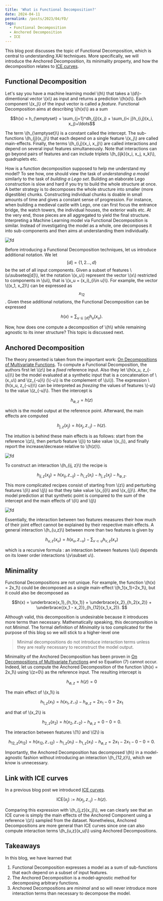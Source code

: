```yaml
---
title: 'What is Functional Decomposition?'
date: 2024-04-11
permalink: /posts/2023/04/FD/
tags:
  - Functional Decomposition
  - Anchored Decomposition
  - ICE
---
```


This blog post discusses the topic of Functional Decomposition, which is central to understanding
XAI techniques. More specifically, we will introduce the Anchored Decomposition, its minimality property,
and how the decomposition relates to [ICE curves](https://gablabc.github.io/posts/2023/03/PDP-ICE/).

## Functional Decomposition

Let's say you have a machine learning model \\(h\\) that takes a \\(d\\)-dimentional vector \\(x\\) as input
and returns a prediction \\(h(x)\\). Each component \\(x_j\\) of the input vector is called a *feature*.
Functional Decomposition aims at describing \\(h(x)\\) as a sum

$$h(x) = h_{\emptyset} + \sum_{j=1}^dh_{j}(x_j) + \sum_{i< j}h_{i,j}(x_i, x_j)+\ldots$$

The term \\(h_{\emptyset}\\) is a constant called the intercept. The sub-functions \\(h_{j}(x_j)\\) that each depend on a
single feature \\(x_j\\) are called main-effects. Finally, the terms \\(h_{i,j}(x_i, x_j)\\) are called
interactions and depend on several input features simultaneously. Note that interactions can go beyond
pairs of features and can include triplets \\(h_{ijk}(x_i, x_j, x_k)\\), quadruplets etc.

How is a function decomposition supposed to help me understand my model?
To see how, one should view the task of *understanding a model* similarly to the task of *building a Lego set*.
Building an elaborate Lego construction is slow and hard if you try to build the whole structure at once.
A better strategy is to decomposes the whole structure into smaller (more digestible) chunks.
Constructing individual chunks is doable in small amounts of time and gives a constant sense of progression.
For instance, when building a medieval castle with Lego, one can first focus the entrance bridge, the watch towers,
the individual houses, the exterior walls etc. At the very end, those pieces are all aggregated to yield the final structure.
Interpreting a Machine Learning model via Functional Decomposition is similar. Instead of investigating the model
as a whole, one decomposes it into sub-components and then aims at understanding them individually.

![fd](/images/blog-bb/lego.png)

Before introducing a Functional Decomposition techniques, let us introduce additional notation.
We let $$[d]=\{1, 2\ldots, d\}$$ be the set of all input components. Given a subset of
features \\(u\subseteq[d]\\), let the notation \\(x_u\\) represent the vector \\(x\\) restricted to components
in \\(u\\), that is \\(x_u = (x_i)_{i\in u}\\). For example, the vector \\((x_1, x_2)\\) can be expressed as
$$x_{12}$$. Given these additional notations, the Functional Decomposition can be expressed

$$h(x)= \sum_{u \subseteq [d]} h_u(x_u).$$

Now, how does one compute a decomposition of \\(h\\) while remaining agnostic to its inner structure?
This topic is discussed next.

## Anchored Decomposition

The theory presented is taken from the important work:
[On Decompositions of Multivariate Functions](https://www.maths.unsw.edu.au/sites/default/files/amr08_5_0.pdf).
To compute a Functional Decomposition, the authors first let \\(z\\) be a *fixed* reference input. Also they
let \\(h(x_u, z_{-u})\\) be the model evaluated at a synthetic input that is a concatenation of \\(x_u\\) and \\(z_{-u}\\)
(\\(-u\\) is the complement of \\(u\\)). The expression \\(h(x_u, z_{-u})\\) can be interpreted as *freezing* the values of
features \\(-u\\) to the value \\(z_{-u}\\). Then the intercept is

$$h_{\emptyset,z} = h(z)$$

which is the model output at the reference point. Afterward, the main effects are computed

$$h_{j,z}(x_j) = h(x_j, z_{-j}) - h(z).$$

The intuition is behind these main effects is as follows: start from the reference \\(z\\), then perturb feature 
\\(j\\) to take value \\(x_j\\), and finally report the increase/decrease relative to \\(h(z)\\).

![fd](/images/blog-bb/Anchored.png)

To construct an interaction \\(h_{ij, z}\\) the recipe is

$$h_{ij,z}(x_{ij}) = h(x_{ij}, z_{-ij}) - h_{i,z}(x_i) - h_{j,z}(x_j) - h_{\emptyset,z}.$$

This more complicated recipes consist of starting from \\(z\\) and perturbing features \\(i\\) and \\(j\\) so that they take
value \\(x_{i}\\) and \\(x_{j}\\). After, the model prediction at that synthetic point is compared to the sum of the
intercept and the main effects of \\(i\\) and \\(j\\)

![fd](/images/blog-bb/Anchored_2.png)

Essentially, the interaction between two features measures their how much of their joint effect cannot be explained by their
respective main effects. A general interaction \\(h_{u,z}\\) between more than two features is given by

$$h_{u,z}(x_u) = h(x_u, z_{-u}) - \sum_{v\subset u} h_{v,z}(x_v)$$

which is a recursive formula : an interaction between features \\(u\\) depends on its lower order interactions \\(v\subset u\\).

## Minimality

Functional Decompositions are not unique. For example, the function \\(h(x) = 2x_1\\) could be
decomposed as a single main-effect \\(h_1(x_1)=2x_1\\), but it could also be decomposed as

$$h(x) = \underbrace{x_1}_{h_1(x_1)} + \underbrace{x_2}_{h_2(x_2)} +
\underbrace{(x_1 - x_2)}_{h_{12}(x_1,x_2)}.
$$

Although valid, this decomposition is undesirable because it introduces more terms than necessary.
Mathematically speaking, this decomposition is not *Minimal*. The formal definition of *Minimality* is
too complicated for the purpose of this blog so we will stick to a higher-level one

> Minimal decompositions do not introduce interaction terms unless they are really necessary to reconstruct the model output.

Minimality of the Anchored Decomposition has been proven in
[On Decompositions of Multivariate Functions](https://www.maths.unsw.edu.au/sites/default/files/amr08_5_0.pdf)
and so Equation (7) cannot occur. Indeed, let us compute the Anchored Decomposition of
the function \\(h(x) = 2x_1\\) using \\(z=0\\) as the reference input. The resulting intercept is

$$h_{\emptyset,z}=h(z)=0$$

The main effect of \\(x_1\\) is

$$h_{1,z}(x_1) = h(x_1, z_{-1}) - h_{\emptyset,z} = 2x_1 - 0=2x_1$$

and that of \\(x_2\\) is

$$h_{2,z}(x_2) = h(x_2, z_{-2}) -h_{\emptyset,z} = 0 - 0=0.$$

The interaction between features \\(1\\) and \\(2\\) is

$$h_{12,z}(x_{12}) = h(x_{12}, z_{-12}) - h_{1,z}(x_1) - h_{1,z}(x_1) - h_{\emptyset,z}=2x_1 - 2x_1 - 0 - 0 = 0.$$

Importantly, the Anchored Decomposition has decomposed \\(h\\) in a model-agnostic fashion without
introducing an interaction \\(h_{12,z}\\), which we know is unnecessary.

## Link with ICE curves

In a previous blog post we introduced [ICE curves](https://gablabc.github.io/posts/2023/03/PDP-ICE/).

$$\text{ICE}(x_j) := h(x_j, z_{-j}) - h(z).$$

Comparing this expression with \\(h_{j,z}(x_j)\\), we can clearly see that an ICE curve is simply the
main effects of the Anchored Component using a reference \\(z\\) sampled from the dataset. Nonetheless,
Anchored Decompositions are more general than ICE curves since one can also compute interaction terms
\\(h_{u,z}(x_u)\\) using Anchored Decompositions.

## Takeaways

In this blog, we have learned that

1. Functional Decomposition expresses a model as a sum of sub-functions that each depend on a subset of input features.
2. The Anchored Decomposition is a model-agnostic method for decomposing arbitrary functions.
3. Anchored Decompositions are *minimal* and so will never introduce more interaction terms than
necessary to decompose the model.
